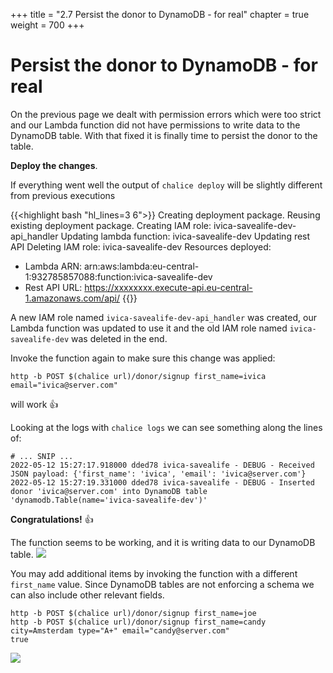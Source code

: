 +++
title = "2.7 Persist the donor to DynamoDB - for real"
chapter = true
weight = 700
+++

# Persist the donor to DynamoDB - for real

On the previous page we dealt with permission errors which were too strict and our Lambda function did not have permissions
to write data to the DynamoDB table. With that fixed it is finally time to persist the donor to the table.

**Deploy the changes**.

If everything went well the output of `chalice deploy` will be slightly different from previous executions

{{<highlight bash "hl_lines=3 6">}}
Creating deployment package.
Reusing existing deployment package.
Creating IAM role: ivica-savealife-dev-api_handler
Updating lambda function: ivica-savealife-dev
Updating rest API
Deleting IAM role: ivica-savealife-dev
Resources deployed:
  - Lambda ARN: arn:aws:lambda:eu-central-1:932785857088:function:ivica-savealife-dev
  - Rest API URL: https://xxxxxxxx.execute-api.eu-central-1.amazonaws.com/api/
{{</highlight>}}

A new IAM role named `ivica-savealife-dev-api_handler` was created, our Lambda function was updated to use it and
the old IAM role named `ivica-savealife-dev` was deleted in the end.

Invoke the function again to make sure this change was applied:

```bash{linenos=false}
http -b POST $(chalice url)/donor/signup first_name=ivica email="ivica@server.com"
```
will work :thumbsup:

Looking at the logs with `chalice logs` we can see something along the lines of:

```bash{linenos=false}
# ... SNIP ...
2022-05-12 15:27:17.918000 dded78 ivica-savealife - DEBUG - Received JSON payload: {'first_name': 'ivica', 'email': 'ivica@server.com'}
2022-05-12 15:27:19.331000 dded78 ivica-savealife - DEBUG - Inserted donor 'ivica@server.com' into DynamoDB table 'dynamodb.Table(name='ivica-savealife-dev')'
```

**Congratulations!** :thumbsup:

The function seems to be working, and it is writing data to our DynamoDB table.
![](/images/donor_signup_dynamo.png)

You may add additional items by invoking the function with a different `first_name` value. Since DynamoDB tables are 
not enforcing a schema we can also include other relevant fields.

```bash{linenos=false}
http -b POST $(chalice url)/donor/signup first_name=joe
http -b POST $(chalice url)/donor/signup first_name=candy city=Amsterdam type="A+" email="candy@server.com"
true
```

![](/images/donor_signup_dynamo_additional.png)
